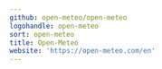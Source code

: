 ```yaml
---
github: open-meteo/open-meteo
logohandle: open-meteo
sort: open-meteo
title: Open-Meteo
website: 'https://open-meteo.com/en'
---
```

